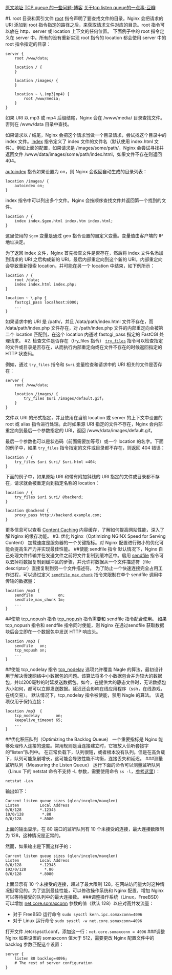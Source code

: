[原文地址](https://www.nginx.com/resources/admin-guide/serving-static-content/)
[TCP queue 的一些问题-博客](http://jaseywang.me/2014/07/20/tcp-queue-%E7%9A%84%E4%B8%80%E4%BA%9B%E9%97%AE%E9%A2%98/)
[关于tcp listen queue的一点事-豆瓣](https://www.douban.com/note/178129553/)

#1. root 目录和索引文件
[root](http://nginx.org/en/docs/http/ngx_http_core_module.html#root) 指令声明了要查找文件的目录。Nginx 会把请求的 URI 添加到 root 指令指定的路径之后，来获取请求文件对应的目录。root 指令可以放在 http、server 或 location 上下文的任何位置。
下面例子中的 root 指令定义在 server 中。所有的没有重新实现 root 指令的 location 都会使用 server 中的 root 指令指定的目录：
```
server {
    root /www/data;

    location / {
    }

    location /images/ {
    }

    location ~ \.(mp3|mp4) {
        root /www/media;
    }
}
```
如果 URI 以 mp3 或 mp4 后缀结尾，Nginx 会在 /www/media/ 目录查找文件。否则在 /www/data 目录中查找。

如果请求以 / 结尾，Nginx 会把这个请求当做一个目录请求，尝试找这个目录中的 index 文件。[index](http://nginx.org/en/docs/http/ngx_http_index_module.html#index) 指令定义了 index 文件的文件名（默认使用 index.html 文件）。例如上面的配置，如果请求是 /images/some/path/，Nginx 会尝试寻找并返回文件 /www/data/images/some/path/index.html，如果文件不存在则返回 404。

[autoindex](http://nginx.org/en/docs/http/ngx_http_autoindex_module.html#autoindex) 指令如果设置为 on，则 Nginx 会返回自动生成的目录列表：
```
location /images/ {
    autoindex on;
}
```
index 指令中可以列出多个文件。Nginx 会按顺序查找文件并返回第一个找到的文件。
```
location / {
    index index.$geo.html index.htm index.html;
}
```
这里使用的 `$geo` 变量是通过 geo 指令设置的自定义变量。变量值由客户端的 IP 地址决定。

为了返回 index 文件，Nginx 首先检查文件是否存在，然后将 index 文件名添加到请求的 URI 之后构成新的 URI，最后内部重定向到这个新的 URI。内部重定向会导致重新搜索 location，并可能在另一个 location 中结束，如下例所示：
```
location / {
    root /data;
    index index.html index.php;
}

location ~ \.php {
    fastcgi_pass localhost:8000;
    ...
}
```
如果请求中的 URI 是 /path/，并且 /data/path/index.html 文件不存在，而 /data/path/index.php 文件存在，对 /path/index.php 文件的内部重定向会被第二个 location 匹配到，在这个 location 内通过 fastcgi_pass 指定的 FastCGI 处理请求。
#2. 检查文件是否存在（try_files 指令）
[`try_files`](http://nginx.org/en/docs/http/ngx_http_core_module.html#try_files) 指令可以检查指定的文件或目录是否存在，从而执行内部重定向或在文件不存在的时候返回指定的 HTTP 状态码。

例如，通过 `try_files` 指令和 `$uri` 变量检查和请求中的 URI 相关的文件是否存在：
```
server {
    root /www/data;

    location /images/ {
        try_files $uri /images/default.gif;
    }
}
```
文件以 URI 的形式指定，并且使用在当前 location 或 server 的上下文中设置的 root 或 alias 指令进行处理。此时如果源 URI 指定的文件不存在，Nginx 会内部重定向到最后一个参数指定的 URI，返回 /www/data/images/default.gif。

最后一个参数也可以是状态码（前面需要加等号）或一个 location 的名字。下面的例子中，如果 `try_files` 指令指定的文件或目录都不存在，则返回 404 错误：
```
location / {
    try_files $uri $uri/ $uri.html =404;
}
```
下面的例子中，如果原始 URI 和带有附加斜线的 URI 指定的文件或目录都不存在，请求就会被重定向到指定名称的 location：
```
location / {
    try_files $uri $uri/ @backend;
}

location @backend {
    proxy_pass http://backend.example.com;
}
```
更多信息可以查看 [Content Caching](https://www.nginx.com/resources/webinars/content-caching-nginx-plus/) 内容缓存，了解如何提高网站性能，深入了解 Nginx 的缓存功能。
#3. 优化 Nginx（Optimizing NGINX Speed for Serving Content）
加载速度是服务器的一个关键指标。对 Nginx 配置进行微小的优化可能会提高生产力并实现最佳性能。
##使能 sendfile 指令
默认情况下，Nginx 自己处理文件传输并在发送文件之前将文件复制到缓冲区中。启用 [sendfile](http://nginx.org/en/docs/http/ngx_http_core_module.html#sendfile) 指令可以去掉将数据复制到缓冲区的步骤，并允许将数据从一个文件描述符（file descriptor）直接复制到另一个文件描述符。 为了防止一个快速连接完全占用工作进程，可以通过定义 [`sendfile_max_chunk`](http://nginx.org/en/docs/http/ngx_http_core_module.html#sendfile_max_chunk) 指令来限制在单个 sendfile 调用中传输的数据量：
```
location /mp3 {
    sendfile           on;
    sendfile_max_chunk 1m;
    ...
}
```
##使能 tcp_nopush 指令
[tcp_nopush](http://nginx.org/en/docs/http/ngx_http_core_module.html#tcp_nopush) 指令需要和 sendfile 指令配合使用。
如果 tcp_nopush 指令和 sendfile 指令同时使能，则 Nginx 在通过sendfile 获取数据块后会立即在一个数据包中发送 HTTP 响应头。
```
location /mp3 {
    sendfile   on;
    tcp_nopush on;
    ...
}
```
##使能 tcp_nodelay 指令
[tcp_nodelay](http://nginx.org/en/docs/http/ngx_http_core_module.html#tcp_nodelay) 选项允许覆盖 Nagle 的算法，最初设计用于解决慢速网络中小数据包的问题。该算法将多个小数据包合并为较大的数据包，并以200毫秒的时延发送数据包。如今，在提供大的静态文件时，无论数据包大小如何，都可以立即发送数据。延迟还会影响在线应用程序（ssh，在线游戏，在线交易）。 默认情况下，tcp_nodelay 指令被使能，禁用 Nagle 的算法。 该选项仅用于保持连接：
```
location /mp3  {
    tcp_nodelay       on;
    keepalive_timeout 65;
    ...
}
```
##优化积压队列（Optimizing the Backlog Queue）
一个重要指标是 Nginx 能够处理传入连接的速度。常用规则是当连接建立时，它被放入侦听套接字的“listen”队列中。 在正常负载下，队列很短，或者根本没有队列。但是在高负载下，队列可能急剧增长，这可能会导致性能不均衡，连接丢失和延迟。
###测量监听队列（Measuring the Listen Queue）
运行下面的命令可以测量监听队列（Linux 下的 netstat 命令不支持 -L 参数，需要使用命令 `ss -l`，[参考这里](https://serverfault.com/questions/432022/linux-netstat-listeting-queue-length)）：
```
netstat -Lan
```
输出如下：
```
Current listen queue sizes (qlen/incqlen/maxqlen)
Listen         Local Address         
0/0/128        *.12345            
10/0/128        *.80       
0/0/128        *.8080
```
上面的输出显示，在 80 端口的监听队列有 10 个未接受的连接，最大连接数限制为 128，这种情况是正常的。

然而，如果输出是下面这样子的：
```
Current listen queue sizes (qlen/incqlen/maxqlen)
Listen         Local Address         
0/0/128        *.12345            
192/0/128        *.80       
0/0/128        *.8080
```
上面显示有 10 个未接受的连接，超过了最大限制 128。在网站访问量大时这种情况挺常见的。为了达到最佳性能，可以修改操作系统和 Nginx 配置，增加 Nginx 可以等待接受的队列中的最大连接数。
###调整操作系统（Linux，FreeBSD）
可以增加 [net.core.somaxconn](http://blog.csdn.net/mawming/article/details/51952411)  参数的值（默认 128）以应对高并发流量：

- 对于 FreeBSD 运行命令 `sudo sysctl kern.ipc.somaxconn=4096`
- 对于 Linux 运行命令 `sudo sysctl -w net.core.somaxconn=4096`

打开文件 /etc/sysctl.conf，添加这一行：`net.core.somaxconn = 4096`
###调整 Nginx
如果设置的 somaxconn 值大于 512，需要更改 Nginx 配置文件中的 backlog 参数匹配这个设置：
```
server {
    listen 80 backlog=4096;
    # The rest of server configuration
}
```